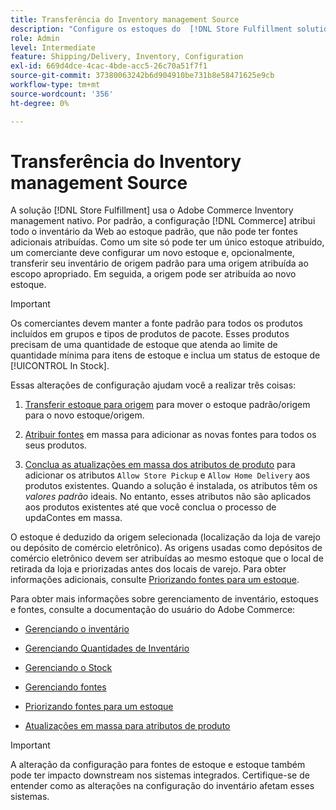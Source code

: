 ```yaml
---
title: Transferência do Inventory management Source
description: "Configure os estoques do  [!DNL Store Fulfillment solution]  com o Adobe Commerce Inventory management. Configure um novo estoque e transfira o estoque do estoque padrão para que você possa atribuí-lo às fontes configuradas para habilitar os recursos de Retirada da Loja exigidos pela solução de Atendimento da Loja."
role: Admin
level: Intermediate
feature: Shipping/Delivery, Inventory, Configuration
exl-id: 669d4dce-4cac-4bde-acc5-26c70a51f7f1
source-git-commit: 37380063242b6d904910be731b8e58471625e9cb
workflow-type: tm+mt
source-wordcount: '356'
ht-degree: 0%

---
```



# Transferência do Inventory management Source

A solução [!DNL Store Fulfillment] usa o Adobe Commerce Inventory management nativo. Por padrão, a configuração [!DNL Commerce] atribui todo o inventário da Web ao estoque padrão, que não pode ter fontes adicionais atribuídas. Como um site só pode ter um único estoque atribuído, um comerciante deve configurar um novo estoque e, opcionalmente, transferir seu inventário de origem padrão para uma origem atribuída ao escopo apropriado. Em seguida, a origem pode ser atribuída ao novo estoque.

>[!IMPORTANT]
>
>Os comerciantes devem manter a fonte padrão para todos os produtos incluídos em grupos e tipos de produtos de pacote. Esses produtos precisam de uma quantidade de estoque que atenda ao limite de quantidade mínima para itens de estoque e inclua um status de estoque de [!UICONTROL In Stock].

Essas alterações de configuração ajudam você a realizar três coisas:

1. [Transferir estoque para origem](https://experienceleague.adobe.com/en/docs/commerce-admin/inventory/quantities/inventory-transfer) para mover o estoque padrão/origem para o novo estoque/origem.

1. [Atribuir fontes](https://experienceleague.adobe.com/en/docs/commerce-admin/inventory/quantities/bulk-assignment) em massa para adicionar as novas fontes para todos os seus produtos.

1. [Conclua as atualizações em massa dos atributos de produto](https://experienceleague.adobe.com/en/docs/commerce-admin/catalog/product-attributes/create/bulk-product-attribute-update) para adicionar os atributos `Allow Store Pickup` e `Allow Home Delivery` aos produtos existentes. Quando a solução é instalada, os atributos têm os *valores padrão* ideais. No entanto, esses atributos não são aplicados aos produtos existentes até que você conclua o processo de updaContes em massa.

O estoque é deduzido da origem selecionada (localização da loja de varejo ou depósito de comércio eletrônico). As origens usadas como depósitos de comércio eletrônico devem ser atribuídas ao mesmo estoque que o local de retirada da loja e priorizadas antes dos locais de varejo. Para obter informações adicionais, consulte [Priorizando fontes para um estoque](https://experienceleague.adobe.com/en/docs/commerce-admin/inventory/stocks/stocks-prioritize-sources).

Para obter mais informações sobre gerenciamento de inventário, estoques e fontes, consulte a documentação do usuário do Adobe Commerce:

- [Gerenciando o inventário](https://experienceleague.adobe.com/en/docs/commerce-admin/inventory/introduction)

- [Gerenciando Quantidades de Inventário](https://experienceleague.adobe.com/en/docs/commerce-admin/inventory/quantities/quantities-manage)

- [Gerenciando o Stock](https://experienceleague.adobe.com/en/docs/commerce-admin/inventory/stocks/stocks-manage)

- [Gerenciando fontes](https://experienceleague.adobe.com/en/docs/commerce-admin/inventory/sources/sources-manage)

- [Priorizando fontes para um estoque](https://experienceleague.adobe.com/en/docs/commerce-admin/inventory/stocks/stocks-prioritize-sources)

- [Atualizações em massa para atributos de produto](https://experienceleague.adobe.com/en/docs/commerce-admin/catalog/product-attributes/create/bulk-product-attribute-update)


>[!IMPORTANT]
>
>A alteração da configuração para fontes de estoque e estoque também pode ter impacto downstream nos sistemas integrados. Certifique-se de entender como as alterações na configuração do inventário afetam esses sistemas.
